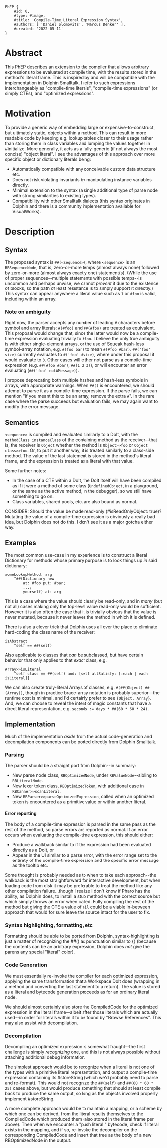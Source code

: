 ```
PhEP {
	#id: 0,
	#type: #image,
	#title: 'Compile-Time Literal Expression Syntax',
	#authors: [ 'Daniel Slomovits', 'Marcus Denker' ],
	#created: '2022-05-11'
}
```

# Abstract 
This PhEP describes an extension to the compiler that allows arbitrary expressions to be evaluated at compile time, with the results stored in the method's literal frame. This is inspired by and will be compatible with the implementation in Dolphin Smalltalk. I refer to such expressions interchangeably as "compile-time literals", "compile-time expressions" (or simply CTEs), and "optimized expressions".

# Motivation
To provide a generic way of embedding large or expensive-to-construct, but ultimately static, objects within a method. This can result in more readable code by keeping e.g. lookup tables closer to their usage rather than storing them in class variables and lumping the values together in #initialize. More generally, it acts as a fully-generic (if not always the most concise) "object literal". I see the advantages of this approach over more specific object or dictionary literals being:
* Automatically compatible with any conceivable custom data structure etc.
* Does not risk violating invariants by manipulating instance variables directly.
* Minimal extension to the syntax (a single additional type of parse node with strong similarities to existing types).
* Compatibility with other Smalltalk dialects (this syntax originates in Dolphin and there is a community implementation available for VisualWorks).

# Description

## Syntax

The proposed syntax is `##(<sequence>)`, where `<sequence>` is an `RBSequenceNode`, that is, zero-or-more temps (almost always none) followed by zero-or-more (almost always exactly one) statement(s). (While the use of proper sequences--multiple statements with possible temps--is uncommon and perhaps unwise, we cannot *prevent* it due to the existence of blocks, so the path of least resistance is to simply support it directly.) This syntax can appear anywhere a literal value such as `1` or `#foo` is valid, including within an array.

### Note on ambiguity

Right now, the parser accepts any number of leading `#` characters before symbol and array literals: `#(#foo)` and `##(#foo)` are treated as equivalent. This proposal would change that, since the latter would now be a compile-time expression evaluating trivially to `#foo`. I believe the only true ambiguity is with either single-element arrays, or the use of Squeak hash-less symbol-array notation, e.g. `#(foo bar)` to mean `#(#foo #bar)`. `##('foo' size)` currently evaluates to `#('foo' #size)`, where under this proposal it would evaluate to `3`. Other cases will either not parse as a compile-time expression (e.g. `##(#foo #bar)`, `##(1 2 3)`), or will encounter an error evaluating (`##('foo' notAMessage)`).

I propose deprecating both multiple hashes and hash-less symbols in arrays, with appropriate warnings. When `##()` is encountered, we should attempt to parse it as a compile-time expression. If the parse fails, we can mention "if you meant this to be an array, remove the extra `#`". In the rare case where the parse succeeds but evaluation fails, we may again want to modify the error message.

## Semantics

`<sequence>` is compiled and evaluated similarly to a DoIt, with the `methodClass instanceClass` of the containing method as the receiver--that is, the receiver is `Object` whether the method is `Object>>foo` or `Object class>>foo`. Or, to put it another way, it is treated similarly to a class-side method. The value of the last statement is stored in the method's literal frame, and the expression is treated as a literal with that value.

Some further notes:
* In the case of a CTE within a DoIt, the DoIt itself will have been compiled as if it were a method of some class (`UndefinedObject`, in a playground, or the same as the active method, in the debugger), so we still have something to go on.
* Class variables, shared pools, etc. are also bound as normal.

CONSIDER: Should the value be made read-only (#isReadOnlyObject: true)? Mutating the value of a compile-time expression is obviously a really bad idea, but Dolphin does not do this. I don't see it as a major gotcha either way.

## Examples

The most common use-case in my experience is to construct a literal Dictionary for methods whose primary purpose is to look things up *in* said dictionary:

```
someLookupMethod: arg
	^##(Dictionary new
		at: #foo put: #bar;
		...;
		yourself) at: arg
```

This is a case where the value should clearly be read-only, and in _many_ (but not all) cases making only the top-level value read-only would be sufficient. However it is also often the case that it is trivially obvious that the value is never mutated, because it never leaves the method in which it is defined.

There is also a clever trick that Dolphin uses all over the place to eliminate hard-coding the class name of the receiver:

```
isAbstract
	^self == ##(self)
```

Also applicable to classes that *can* be subclassed, but have certain behavior that only applies to that *exact* class, e.g.

```
Array>>isLiteral
	^self class == ##(self) and: [self allSatisfy: [:each | each isLiteral]]
```

We can also create truly-literal Arrays of classes, e.g. `#(##(Object) ##(Array))`, though in practice brace-array notation is probably superior—the runtime cost is minimal, and I'd certainly prefer to see `{Object. Array}`. And, we can choose to reveal the intent of magic constants that have a direct literal representation, e.g. `seconds := days * ##(60 * 60 * 24)`.

## Implementation

Much of the implementation *aside* from the actual code-generation and decompilation components can be ported directly from Dolphin Smalltalk.

### Parsing

The parser should be a straight port from Dolphin--in summary:

* New parse node class, `RBOptimizedNode`, under `RBValueNode`--sibling to `RBLiteralNode`.
* New lexer token class, `RBOptimizedToken`, with additional case in `RBCanner>>scanLiteral`.
* New `RBParser>>parseOptimizedExpression`, called when an optimized token is encountered as a primitive value or within another literal.

#### Error reporting

The body of a compile-time expression is parsed in the same pass as the rest of the method, so parse errors are reported as normal. If an error occurs when evaluating the compile-time expression, this should either:
* Produce a walkback similar to if the expression had been evaluated directly as a DoIt, or
* Appear in the UI similar to a parse error, with the error range set to the entirety of the compile-time expression and the specific error message as the tooltip etc.

Some thought is probably needed as to when to take each approach--the walkback is the most straightforward for interactive development, but when loading code from disk it may be preferable to treat the method like any other compilation failure...though I realize I don't know if Pharo has the ability, as Dolphin does, to install a stub method with the correct source but which simply throws an error when called. Fully compiling the rest of the method but giving the CTE a value of `nil` could be a viable in-between approach that would for sure leave the source intact for the user to fix.

### Syntax highlighting, formatting, etc

Formatting should be able to be ported from Dolphin, syntax-highlighting is just a matter of recognizing the ##() as punctuation similar to {}[]() (because the contents can be an arbitrary expression, Dolphin does *not* give the parens any special "literal" color).

### Code Generation

We must essentially re-invoke the compiler for each optimized expression, applying the same transformation that a Workspace DoIt does (wrapping in a method and converting the last statement to a return). The value is stored as a literal and bytecode generation proceeds as for an ordinary literal node.

We should almost certainly also store the CompiledCode for the optimized expression in the literal frame--albeit after those literals which are actually used--in order for literals within it to be found by "Browse References". This may also assist with decompilation.

### Decompilation

Decompiling an optimized expression is somewhat fraught--the first challenge is simply *recognizing* one, and this is not always possible without attaching additional debug information.

The simplest approach would be to recognize when a literal is not one of the types with a primitive literal representation, and output a compile-time expression containing its #storeString (which we'd probably need to parse and re-format). This would not recognize the `##(self)` and `##(60 * 60 * 25)` cases above, but would produce something that should at least compile back to produce the same output, so long as the objects involved properly implement #storeString.

A more complete approach would be to maintain a mapping, or a scheme by which one can be derived, from the literal results themselves to the CompiledCode which produced them (also stored in the literal frame per above). Then when we encounter a "push literal <n>" bytecode, check if literal <n> exists in the mapping, and if so, re-invoke the decompiler on the corresponding CompiledCode and insert that tree as the body of a new RBOptimizedNode in the output.

